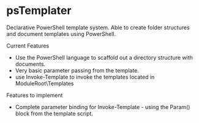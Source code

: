 # psTemplater

Declarative PowerShell template system. Able to create folder structures and document templates using PowerShell.

Current Features 
- Use the PowerShell language to scaffold out a directory structure with documents.
- Very basic parameter passing from the template.
- use Invoke-Template to invoke the templates located in ModuleRoot\Templates

Features to implement 
- Complete parameter binding for Invoke-Template - using the Param() block from the template script. 